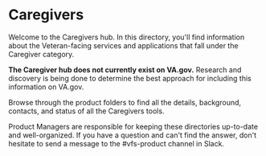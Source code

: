 # Caregivers
Welcome to the Caregivers hub. In this directory, you'll find information about the Veteran-facing services and applications that fall under the Caregiver category.

**The Caregiver hub does not currently exist on VA.gov.** Research and discovery is being done to determine the best approach for including this information on VA.gov.

Browse through the product folders to find all the details, background, contacts, and status of all the Caregivers tools. 

Product Managers are responsible for keeping these directories up-to-date and well-organized. If you have a question and can't find the answer, don't hesitate to send a message to the #vfs-product channel in Slack.
